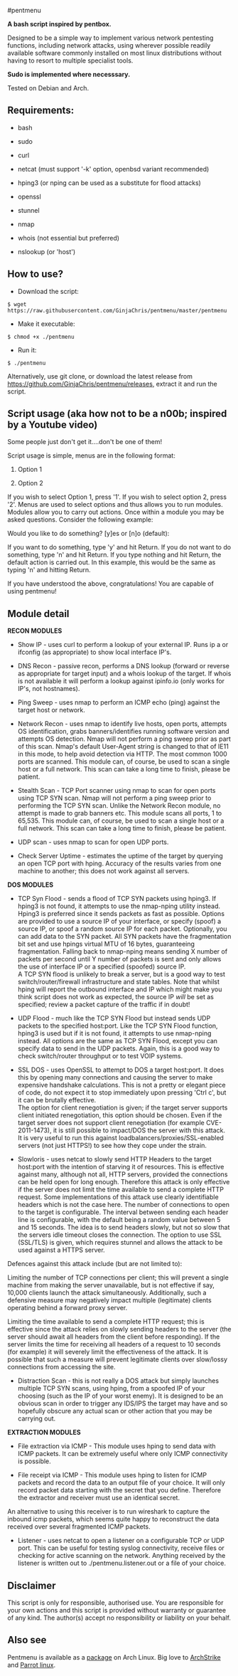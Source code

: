 #pentmenu


**A bash script inspired by pentbox.**

Designed to be a simple way to implement various network pentesting functions, including network attacks, using wherever possible readily available software commonly installed on most linux distributions without having to resort to multiple specialist tools.


**Sudo is implemented where necesssary.**

Tested on Debian and Arch.

## Requirements:

* bash

* sudo 

* curl

* netcat (must support '-k' option, openbsd variant recommended)

* hping3 (or nping can be used as a substitute for flood attacks)

* openssl

* stunnel

* nmap

* whois (not essential but preferred)

* nslookup (or 'host')

## How to use?


- Download the script:

```
$ wget https://raw.githubusercontent.com/GinjaChris/pentmenu/master/pentmenu
```

- Make it executable:

```
$ chmod +x ./pentmenu
```

- Run it:

```
$ ./pentmenu
```

Alternatively, use git clone, or download the latest release from https://github.com/GinjaChris/pentmenu/releases, extract it and run the script.

## Script usage (aka how not to be a n00b; inspired by a Youtube video)

Some people just don't get it....don't be one of them!

Script usage is simple, menus are in the following format:

1) Option 1

2) Option 2

If you wish to select Option 1, press '1'.  If you wish to select option 2, press '2'.
Menus are used to select options and thus allows you to run modules.  Modules allow you to carry out actions.
Once within a module you may be asked questions.  Consider the following example:

Would you like to do something?  [y]es or [n]o (default):


If you want to do something, type 'y' and hit Return.
If you do not want to do something, type 'n' and hit Return.
If you type nothing and hit Return, the default action is carried out.  In this example, this would be the same as typing 'n' and hitting Return.

If you have understood the above, congratulations!  You are capable of using pentmenu!

## Module detail

**RECON MODULES**

* Show IP - uses curl to perform a lookup of your external IP. Runs ip a or ifconfig (as appropriate) to show local interface IP's.


* DNS Recon - passive recon, performs a DNS lookup (forward or reverse as appropriate for target input) and a whois lookup of the target.  If whois is not available it will perform a lookup against ipinfo.io (only works for IP's, not hostnames).


* Ping Sweep - uses nmap to perform an ICMP echo (ping) against the target host or network.


* Network Recon - uses nmap to identify live hosts, open ports, attempts OS identification, grabs banners/identifies running software version and attempts OS detection.  Nmap will not perform a ping sweep prior as part of this scan.  Nmap's default User-Agent string is changed to that of IE11 in this mode, to help avoid detection via HTTP. The most common 1000 ports are scanned. This module can, of course, be used to scan a single host or a full network. This scan can take a long time to finish, please be patient.


* Stealth Scan - TCP Port scanner using nmap to scan for open ports using TCP SYN scan.  Nmap will not perform a ping sweep prior to performing the TCP SYN scan. Unlike the Network Recon module, no attempt is made to grab banners etc. This module scans all ports, 1 to 65,535. This module can, of course, be used to scan a single host or a full network. This scan can take a long time to finish, please be patient.


* UDP scan - uses nmap to scan for open UDP ports.


* Check Server Uptime - estimates the uptime of the target by querying an open TCP port with hping. Accuracy of the results varies from one machine to another; this does not work against all servers.


**DOS MODULES**

* TCP Syn Flood - sends a flood of TCP SYN packets using hping3.  If hping3 is not found, it attempts to use the nmap-nping utility instead. Hping3 is preferred since it sends packets as fast as possible.  Options are provided to use a source IP of your interface, or specify (spoof) a source IP, or spoof a random source IP for each packet.
Optionally, you can add data to the SYN packet.  All SYN packets have the fragmentation bit set and use hpings virtual MTU of 16 bytes, guaranteeing fragmentation.
Falling back to nmap-nping means sending X number of packets per second until Y number of packets is sent and only allows the use of interface IP or a specified (spoofed) source IP.  
A TCP SYN flood is unlikely to break a server, but is a good way to test switch/router/firewall infrastructure and state tables.
Note that whilst hping will report the outbound interface and IP which might make you think script does not work as expected, the source IP *will* be set as specified; review a packet capture of the traffic if in doubt!


* UDP Flood - much like the TCP SYN Flood but instead sends UDP packets to the specified host:port. Like the TCP SYN Flood function, hping3 is used but if it is not found, it attempts to use nmap-nping instead.  All options are the same as TCP SYN Flood, except you can specify data to send in the UDP packets.
Again, this is a good way to check switch/router throughput or to test VOIP systems.


* SSL DOS - uses OpenSSL to attempt to DOS a target host:port.  It does this by opening many connections and causing the server to make expensive handshake calculations.  This is not a pretty or elegant piece of code, do not expect it to stop immediately upon pressing 'Ctrl c', but it can be brutally effective.  
The option for client renegotiation is given;  if the target server supports client initiated renegotiation, this option should be chosen.
Even if the target server does not support client renegotiation (for example CVE-2011-1473), it is still possible to impact/DOS the server with this attack.  
It is very useful to run this against loadbalancers/proxies/SSL-enabled servers (not just HTTPS!) to see how they cope under the strain.


* Slowloris - uses netcat to slowly send HTTP Headers to the target host:port with the intention of starving it of resources.  This is effective against many, although not all, HTTP servers, provided the connections can be held open for long enough.  Therefore this attack is only effective if the server does not limit the time available to send a complete HTTP request.
Some implementations of this attack use clearly identifiable headers which is not the case here.  The number of connections to open to the target is configurable. 
The interval between sending each header line is configurable, with the default being a random value between 5 and 15 seconds. The idea is to send headers slowly, but not so slow that the servers idle timeout closes the connection.
The option to use SSL (SSL/TLS) is given, which requires stunnel and allows the attack to be used against a HTTPS server.

Defences against this attack include (but are not limited to):

Limiting the number of TCP connections per client; this will prevent a single machine from making the server unavailable, but is not effective if say, 10,000 clients launch the attack simultaneously.  Additionally, such a defensive measure may negatively impact multiple (legitimate) clients operating behind a forward proxy server.

Limiting the time available to send a complete HTTP request; this is effective since the attack relies on slowly sending headers to the server (the server should await all headers from the client before responding).  If the server limits the time for receiving all headers of a request to 10 seconds (for example) it will severely limit the effectiveness of the attack.  It is possible that such a measure will prevent legitimate clients over slow/lossy connections from accessing the site.


* Distraction Scan - this is not really a DOS attack but simply launches multiple TCP SYN scans, using hping, from a spoofed IP of your choosing (such as the IP of your worst enemy). It is designed to be an obvious scan in order to trigger any lDS/IPS the target may have and so hopefully obscure any actual scan or other action that you may be carrying out.


**EXTRACTION MODULES**

* File extraction via ICMP - This module uses hping to send data with ICMP packets.  It can be extremely useful where only ICMP connectivity is possible.


* File receipt via ICMP - This module uses hping to listen for ICMP packets and record the data to an output file of your choice. It will only record packet data starting with the secret that you define.  Therefore the extractor and receiver must use an identical secret. 

An alternative to using this receiver is to run wireshark to capture the inbound icmp packets, which seems quite happy to reconstruct the data received over several fragmented ICMP packets.


* Listener - uses netcat to open a listener on a configurable TCP or UDP port.  This can be useful for testing syslog connectivity, receive files or checking for active scanning on the network. Anything received by the listener is written out to ./pentmenu.listener.out or a file of your choice.


## Disclaimer

This script is only for responsible, authorised use. You are responsible for your own actions and this script is provided without warranty or guarantee of any kind.  The author(s) accept no responsibility or liability on your behalf.


## Also see
Pentmenu is available as a [package](https://archstrike.org/packages/pentmenu) on Arch Linux. Big love to [ArchStrike](https://archstrike.org/) and [Parrot linux](https://www.parrotsec.org/).
